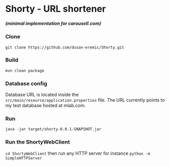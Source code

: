 # Shorty - URL shortener
##### (minimal implementation for carousell.com)
  
### Clone
`git clone https://github.com/dusan-eremic/Shorty.git`

### Build
`mvn clean package`

### Database config 
Database URL is located inside the `src/main/resource/application.properties` file. The URL currently points to my test database hosted at mlab.com.
  
### Run
`java -jar target/shorty-0.0.1-SNAPSHOT.jar`

### Run the ShortyWebClient
`cd ShortyWebClient`
then run any HTTP server for instance
`python -m SimpleHTTPServer`